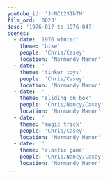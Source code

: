 ```yaml
---
youtube_id: 'JrNCt2S1hTM'
film_ord: '0023'
desc: '1976-01? to 1976-04?'
scenes:
  - date: '1976 winter'
    theme: 'bike'
    people: 'Chris/Casey'
    location: 'Normandy Manor'
  - date: ''
    theme: 'tinker toys'
    people: 'Chris/Casey'
    location: 'Normandy Manor'
  - date: ''
    theme: 'sliding on box'
    people: 'Chris/Nancy/Casey'
    location: 'Normandy Manor'
  - date: ''
    theme: 'magic trick'
    people: 'Chris/Casey'
    location: 'Normandy Manor'
  - date: ''
    theme: 'elastic game'
    people: 'Chris/Nancy/Casey'
    location: 'Normandy Manor'
...
```

